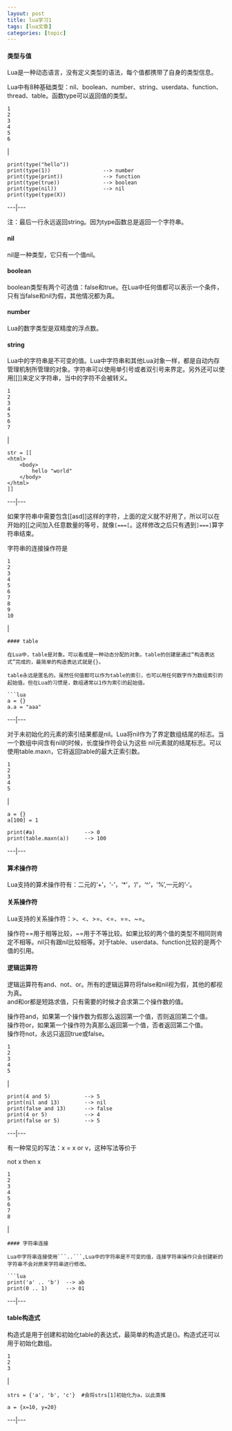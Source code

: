 ```yaml
---
layout: post
title: lua学习1 
tags: [lua文章]
categories: [topic]
---
```

#### 类型与值

Lua是一种动态语言，没有定义类型的语法，每个值都携带了自身的类型信息。

Lua中有8种基础类型：nil、boolean、number、string、userdata、function、thread、table。函数type可以返回值的类型。

    
    
    1  
    2  
    3  
    4  
    5  
    6  
    

|

    
    
    print(type("hello"))             
    print(type(1))                 --> number  
    print(type(print))             --> function  
    print(type(true))              --> boolean  
    print(type(nil))               --> nil  
    print(type(type(X))              
      
  
---|---  
  
注：最后一行永远返回string。因为type函数总是返回一个字符串。

#### nil

nil是一种类型，它只有一个值nil。

#### boolean

boolean类型有两个可选值：false和true。在Lua中任何值都可以表示一个条件，只有当false和nil为假，其他情况都为真。

#### number

Lua的数字类型是双精度的浮点数。

#### string

Lua中的字符串是不可变的值。Lua中字符串和其他Lua对象一样，都是自动内存管理机制所管理的对象。字符串可以使用单引号或者双引号来界定。另外还可以使用[[]]来定义字符串，当中的字符不会被转义。

    
    
    1  
    2  
    3  
    4  
    5  
    6  
    7  
    

|

    
    
    str = [[  
    <html>  
    	<body>  
        	hello "world"  
        </body>  
    </html>  
    ]]  
      
  
---|---  
  
如果字符串中需要包含[[asd]]这样的字符，上面的定义就不好用了，所以可以在开始的[[之间加入任意数量的等号，就像`[===[`。这样修改之后只有遇到`]===]`算字符串结束。

字符串的连接操作符是

    
    
    1  
    2  
    3  
    4  
    5  
    6  
    7  
    8  
    9  
    10  
    

|

    
    
      
    #### table  
      
    在Lua中，table是对象。可以看成是一种动态分配的对象。table的创建是通过“构造表达式”完成的，最简单的构造表达式就是{}。  
      
    table永远是匿名的。虽然任何值都可以作为table的索引，也可以用任何数字作为数组索引的起始值。但在Lua的习惯是，数组通常以1作为索引的起始值。  
      
    ```lua  
    a = {}  
    a.a = "aaa"  
      
  
---|---  
  
对于未初始化的元素的索引结果都是nil。Lua将nil作为了界定数组结尾的标志。当一个数组中间含有nil的时候，长度操作符会认为这些
nil元素就的结尾标志。可以使用table.maxn，它将返回table的最大正索引数。

    
    
    1  
    2  
    3  
    4  
    5  
    

|

    
    
    a = {}  
    a[100] = 1  
      
    print(#a)                --> 0  
    print(table.maxn(a))     --> 100  
      
  
---|---  
  
#### 算术操作符

Lua支持的算术操作符有：二元的‘+’，‘-’，‘*’，‘/’，‘^’，‘%’,一元的’-‘。

#### 关系操作符

Lua支持的关系操作符：>、<、>=、<=、==、~=。

操作符==用于相等比较，~=用于不等比较。如果比较的两个值的类型不相同则肯定不相等。nil只有跟nil比较相等。对于table、userdata、function比较的是两个值的引用。

#### 逻辑运算符

逻辑运算符有and、not、or。所有的逻辑运算符将false和nil视为假，其他的都视为真。  
and和or都是短路求值，只有需要的时候才会求第二个操作数的值。

操作符and，如果第一个操作数为假那么返回第一个值，否则返回第二个值。  
操作符or，如果第一个操作符为真那么返回第一个值，否者返回第二个值。  
操作符not，永远只返回true或false。

    
    
    1  
    2  
    3  
    4  
    5  
    

|

    
    
    print(4 and 5)           --> 5  
    print(nil and 13)        --> nil  
    print(false and 13)      --> false  
    print(4 or 5)            --> 4  
    print(false or 5)        --> 5  
      
  
---|---  
  
有一种常见的写法：x = x or v，这种写法等价于

not x then x

    
    
    1  
    2  
    3  
    4  
    5  
    6  
    7  
    8  
    

|

    
    
      
    #### 字符串连接  
      
    Lua中字符串连接使用```..```,Lua中的字符串是不可变的值，连接字符串操作只会创建新的字符串不会对原来字符串进行修改。  
      
    ```lua  
    print('a' .. 'b')  --> ab  
    print(0 .. 1)      --> 01  
      
  
---|---  
  
#### table构造式

构造式是用于创建和初始化table的表达式，最简单的构造式是{}。构造式还可以用于初始化数组。

    
    
    1  
    2  
    3  
    

|

    
    
    strs = {'a', 'b', 'c'}  #会将strs[1]初始化为a，以此类推  
      
    a = {x=10, y=20}  
      
  
---|---